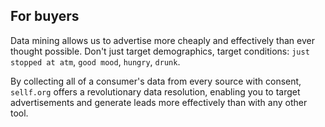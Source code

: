 ## For buyers

Data mining allows us to advertise more cheaply and effectively than ever thought possible. Don't just target demographics, target conditions: `just stopped at atm`, `good mood`, `hungry`, `drunk`.

By collecting all of a consumer's data from every source with consent, `sellf.org` offers a revolutionary data resolution, enabling you to target advertisements and generate leads more effectively than with any other tool.
